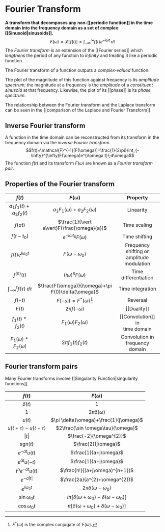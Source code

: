 # Fourier Transform
**A transform that decomposes any non-[[periodic function]] in the time domain into the frequency domain as a set of complex [[Sinusoid|sinusoids]].**
$$F(\omega)=\mathcal{F}[f(t)]=\int_{-\infty}^{\infty}f(t)e^{-i\omega t}\;dt$$
The *Fourier transform* is an extension of the [[Fourier series]] which *lengthens* the period of any function to *infinity* and treating it like a periodic function.

The Fourier transform of a function outputs a *complex-valued* function. 

The plot of the magnitude of this function against frequency is its *amplitude spectrum*; the magnitude at a frequency is the *amplitude* of a *constituent sinusoid* at that frequency.
Likewise, the plot of its [[phase]] is its *phase spectrum*.

The relationship between the Fourier transform and the Laplace transform can be seen in the [[comparison of the Laplace and Fourier Transform]].

## Inverse Fourier transform
A function in the time domain can be reconstructed from its transform in the frequency domain via the *inverse Fourier transform*.
$$f(t)=\mathcal{F}^{-1}[F(\omega)]=\frac{1}{2\pi}\int_{-\infty}^{\infty}F(\omega)e^{i\omega t}\;d\omega$$
The function $f(t)$ and its transform $F(\omega)$ are known as a *Fourier transform pair*.

## Properties of the Fourier transform
|               $f(t)$               |                    $F(\omega)$                     |                     Property                      |
|:----------------------------------:|:--------------------------------------------------:|:-------------------------------------------------:|
|   $a_{1}f_{1}(t)+a_{2}f_{2}(t)$    |      $a_{1}F_{1}(\omega)+a_{2}F_{2}(\omega)$       |                     Linearity                     |
|              $f(at)$               |        $\frac{1}{\vert a\vert}F(\frac{\omega}{a})$        |                   Time scaling                    |
|            $f(t-t_{0})$            |           $e^{-i\omega t_{0}}F(\omega)$            |                   Time shifting                   |
|       $f(t)e^{i\omega_{0}t}$       |               $F(\omega-\omega_{0})$               | Frequency shifting or <br /> amplitude modulation |
|            $f^{(n)}(t)$            |              $(i\omega)^{n}F(\omega)$              |               Time differentiation                |
| $\int_{-\infty}^{t}f(\tau)\;d\tau$ | $\frac{F(\omega)}{i\omega}+\pi F(0)\delta(\omega)$ |                 Time integration                  |
|              $f(-t)$               |           $F(-\omega)=F^{*}(\omega)$[^1]           |                     Reversal                      |
|               $F(t)$               |                 $2\pi f(-\omega)$                  |                    [[Duality]]                    |
|        $f_{1}(t)*f_{2}(t)$         |            $F_{1}(\omega)F_{2}(\omega)$            |       [[Convolution]] in <br /> time domain       |
|   $F_{1}(\omega)*F_{2}(\omega)$    |              $2\pi f_{1}(t)f_{2}(t)$               | Convolution in <br /> frequency domain                                                  |

[^1]: $F^{*}(\omega)$ is the complex conjugate of $F(\omega)$.

## Fourier transform pairs
Many Fourier transforms involve [[Singularity Function|singularity functions]].

|        $f(t)$         |                         $F(\omega)$                         |
|:---------------------:|:-----------------------------------------------------------:|
|      $\delta(t)$      |                             $1$                             |
|          $1$          |                    $2\pi \delta(\omega)$                    |
|        $u(t)$         |           $\pi \delta(\omega)+\frac{1}{j\omega}$            |
| $u(t+\tau)-u(t-\tau)$ |              $2\frac{\sin \omega\tau}{\omega}$              |
|    $\vert t\vert$     |                   $\frac{-2}{\omega^{2}}$                   |
|    $\text{sgn}(t)$    |                     $\frac{2}{j\omega}$                     |
|     $e^{-at}u(t)$     |                    $\frac{1}{a+j\omega}$                    |
|     $e^{at}u(-t)$     |                    $\frac{1}{a-j\omega}$                    |
|  $t^{n}e^{-at}u(t)$   |               $\frac{n!}{(a+j\omega)^{n+1}}$                |
| $e^{-a\vert t\vert}$  |                $\frac{2a}{a^{2}+\omega^{2}}$                |
|  $e^{i\omega_{0}t}$   |                $2\pi\delta(\omega-\omega_0)$                |
|  $\sin \omega_{0}t$   | $i\pi[\delta(\omega+\omega_{0})-\delta(\omega-\omega_{0})]$ |
|  $\cos \omega_{0}t$   | $\pi[\delta(\omega+\omega_{0})+\delta(\omega-\omega_{0})]$                                                            |
